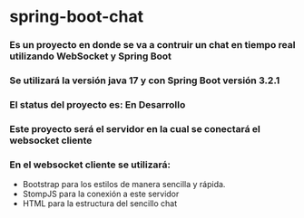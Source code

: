 # spring-boot-chat

### Es un proyecto en donde se va a contruir un chat en tiempo real utilizando WebSocket y Spring Boot

### Se utilizará la versión java 17 y con Spring Boot versión 3.2.1

### El status del proyecto es: En Desarrollo

### Este proyecto será el servidor en la cual se conectará el websocket cliente

### En el websocket cliente se utilizará:
- Bootstrap para los estilos de manera sencilla y rápida.
- StompJS para la conexión a este servidor
- HTML para la estructura del sencillo chat
